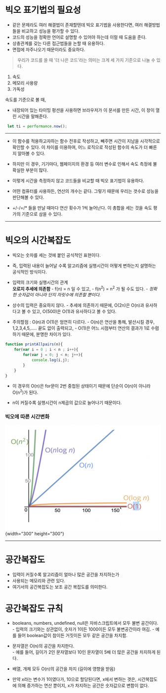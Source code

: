 # 빅오 표기법의 필요성 
  - 같은 문제라도 여러 해결법이 존재할텐데 빅오 표기법을 사용한다면, 여러 해결방법들을 비교하고 성능을 평가할 수 있다.
 - 코드의 성능을 정확한 언어로 설명할 수 있어야 하는데 이럴 때 도움을 준다.
 - 상충관계를 갖는 다른 접근법들을 논할 때 유용하다. 
 - 면접에 자주나오기 때문이라도 중요하다.
  
  
 >우리가 코드를 쓸 때 '더 나은 코드'라는 의미는 크게 세 가지 기준으로 나눌 수 있다. 
  
1. 속도
2. 메모리 사용량 
3. 가독성 
  
속도를 기준으로 볼 때,
 - 내장되어 있는 타이밍 펑션을 사용하면 브라우저가 이 문서를 만든 시간, 이 창이 열린 시간을 말해준다. 
   
 ```javascript
  let ti = performance.now();
 ```
   
 ---

 - 이 함수를 적용하고자하는 함수 전후로 작성하고, 빼주면 시간이 지남을 시각적으로 확인할 수 있다. 이 차이를 이용하여, 어느 로직으로 작성된 함수의 속도가 더 빠른지 알아볼 수 있다. 	

 - 하지만 이 경우, 기기마다, 웹페이지의 환경 등 여러 변수로 인해서 속도 측정에 불확실한 부분이 많다.   

 - 이렇게 시간을 측정하지 않고 코드들을 비교할 때 빅오 표기법이 유용하다.   

 - 어떤 컴퓨터를 사용하든, 연산의 개수는 같다. 그렇기 때문에 우리는 갯수로 성능을 판단해볼 수 있다.   

 - +/-/=/* 들을 만날 때마다 연산 횟수가 1씩 늘어난다. 이 총합을 세는 것을 속도 평가의 기준으로 삼을 수 있다.  

---

# 빅오의 시간복잡도
- 빅오는 숫자를 세는 것에 붙인 공식적인 표현이다. 
- 즉, 입력된 내용이 늘어날 수록 알고리즘에 실행시간이 어떻게 변하는지 설명하는 공식적인 방식이다.
- 입력의 크기와 실행시간의 관계  
  **오로지 추세에 의존함** 
        - f(n) = n 일 수 있고, 
        - f(n<sup>2</sup>) = n<sup>2</sup> 가 될 수도 있다.
        - _정확한 숫자값이 아니라 단지 자릿수에 의존할 뿐이다._   

- 상수의 입력은 중요하지 않다.
        - 추세에 의존하기 때문에, O(2n)은 O(n)과 유사하다고 볼 수 있고, O(500)은 O(1)과 유사하다고 볼 수 있다.

- 주의할점 : O(n)과 O(1)은 엄연히 다르다. 
        - O(n)은 연산을 통해, 발산시킬 경우, 1,2,3,4,5,..... 끝도 없이 출력되고,
        - O(1)은 어느 시점부터 연산의 결과가 1로 수렴하기 때문에, 분명한 차이가 있다.    

```javascript
function printAllpairs(n){
    for(var i = 0 ; i < n ; i++){
        for(var j = 0; j < n; j++){
            console.log(i,j);
        }
    }
}
```  
- 이 경우의 O(n)은 for문이 2번 중첩된 상태이기 때문에 단순이 O(n)이 아니라 O(n<sup>2</sup>)가 된다.  

- n이 커질수록 실행시간이 n제곱의 값으로 늘어나기 때문이다. 


### 빅오에 따른 시간변화
![빅오의 표현도](../../img/%EC%8A%A4%ED%81%AC%EB%A6%B0%EC%83%B7%202022-06-30%20%EC%98%A4%EC%A0%84%201.40.48.png){width="300" height="300"}

---

# 공간복잡도
   
- 입력이 커질수록 알고리즘이 얼마나 많은 공간을 차지하는가
- 사용되는 메모리와 관련 있다.
- 여기서의 공간복잡도는 보조 공간 복잡도를 의미한다.

# 공간복잡도 규칙 
- booleans, numbers, undefined, null은 자바스크립트에서 모두 불변 공간이다.
        - 입력의 크기와는 상관없이, 숫자가 1이든 1000이든 모두 불변공간이라 여김.
        - 예를 들어 boolean값이 참이든 거짓이든 모두 같은 공간을 차지함.
- 문자열은 O(n)의 공간을 차지한다.  
        - 예를 들어, 길이가 2인 문자열보다 10인 문자열이 5배 더 많은 공간을 차지하게 된다.  
- 배열, 개체 모두 O(n)의 공간을 차지 (길이에 영향을 받음)
  
  
- 만약 x라는 변수가 1이였다가, 10으로 할당된다면, x에서 변하는 겻은, 시간복잡도에 의해 증가하는 연산 뿐이지, x가 차지하는 공간은 숫자값으로 변함이 없다.

